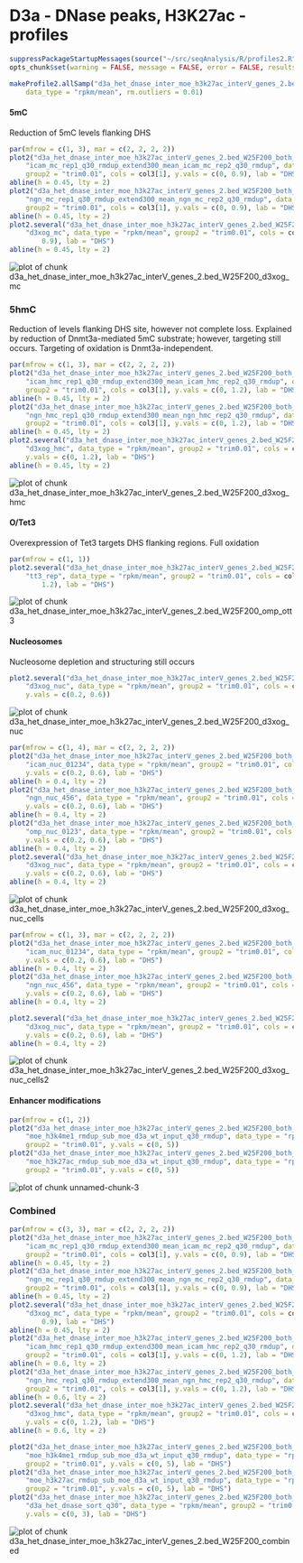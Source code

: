 D3a - DNase peaks, H3K27ac - profiles
========================================================


```r
suppressPackageStartupMessages(source("~/src/seqAnalysis/R/profiles2.R"))
opts_chunk$set(warning = FALSE, message = FALSE, error = FALSE, results = "hide")
```



```r
makeProfile2.allSamp("d3a_het_dnase_inter_moe_h3k27ac_interV_genes_2.bed_W25F200_both_chr", 
    data_type = "rpkm/mean", rm.outliers = 0.01)
```



#### 5mC
Reduction of 5mC levels flanking DHS

```r
par(mfrow = c(1, 3), mar = c(2, 2, 2, 2))
plot2("d3a_het_dnase_inter_moe_h3k27ac_interV_genes_2.bed_W25F200_both_chr", 
    "icam_mc_rep1_q30_rmdup_extend300_mean_icam_mc_rep2_q30_rmdup", data_type = "rpkm/mean", 
    group2 = "trim0.01", cols = col3[1], y.vals = c(0, 0.9), lab = "DHS")
abline(h = 0.45, lty = 2)
plot2("d3a_het_dnase_inter_moe_h3k27ac_interV_genes_2.bed_W25F200_both_chr", 
    "ngn_mc_rep1_q30_rmdup_extend300_mean_ngn_mc_rep2_q30_rmdup", data_type = "rpkm/mean", 
    group2 = "trim0.01", cols = col3[1], y.vals = c(0, 0.9), lab = "DHS")
abline(h = 0.45, lty = 2)
plot2.several("d3a_het_dnase_inter_moe_h3k27ac_interV_genes_2.bed_W25F200_both_chr", 
    "d3xog_mc", data_type = "rpkm/mean", group2 = "trim0.01", cols = col3, y.vals = c(0, 
        0.9), lab = "DHS")
abline(h = 0.45, lty = 2)
```

![plot of chunk d3a_het_dnase_inter_moe_h3k27ac_interV_genes_2.bed_W25F200_d3xog_mc](figure/d3a_het_dnase_inter_moe_h3k27ac_interV_genes_2.bed_W25F200_d3xog_mc.png) 



### 5hmC
Reduction of levels flanking DHS site, however not complete loss. Explained by reduction of Dnmt3a-mediated 5mC substrate; however, targeting still occurs. 
Targeting of oxidation is Dnmt3a-independent.

```r
par(mfrow = c(1, 3), mar = c(2, 2, 2, 2))
plot2("d3a_het_dnase_inter_moe_h3k27ac_interV_genes_2.bed_W25F200_both_chr", 
    "icam_hmc_rep1_q30_rmdup_extend300_mean_icam_hmc_rep2_q30_rmdup", data_type = "rpkm/mean", 
    group2 = "trim0.01", cols = col3[1], y.vals = c(0, 1.2), lab = "DHS")
abline(h = 0.45, lty = 2)
plot2("d3a_het_dnase_inter_moe_h3k27ac_interV_genes_2.bed_W25F200_both_chr", 
    "ngn_hmc_rep1_q30_rmdup_extend300_mean_ngn_hmc_rep2_q30_rmdup", data_type = "rpkm/mean", 
    group2 = "trim0.01", cols = col3[1], y.vals = c(0, 1.2), lab = "DHS")
abline(h = 0.45, lty = 2)
plot2.several("d3a_het_dnase_inter_moe_h3k27ac_interV_genes_2.bed_W25F200_both_chr", 
    "d3xog_hmc", data_type = "rpkm/mean", group2 = "trim0.01", cols = col3, 
    y.vals = c(0, 1.2), lab = "DHS")
abline(h = 0.45, lty = 2)
```

![plot of chunk d3a_het_dnase_inter_moe_h3k27ac_interV_genes_2.bed_W25F200_d3xog_hmc](figure/d3a_het_dnase_inter_moe_h3k27ac_interV_genes_2.bed_W25F200_d3xog_hmc.png) 


#### O/Tet3
Overexpression of Tet3 targets DHS flanking regions. Full oxidation

```r
par(mfrow = c(1, 1))
plot2.several("d3a_het_dnase_inter_moe_h3k27ac_interV_genes_2.bed_W25F200_both_chr", 
    "tt3_rep", data_type = "rpkm/mean", group2 = "trim0.01", cols = col2, y.vals = c(0, 
        1.2), lab = "DHS")
```

![plot of chunk d3a_het_dnase_inter_moe_h3k27ac_interV_genes_2.bed_W25F200_omp_ott3](figure/d3a_het_dnase_inter_moe_h3k27ac_interV_genes_2.bed_W25F200_omp_ott3.png) 


#### Nucleosomes
Nucleosome depletion and structuring still occurs

```r
plot2.several("d3a_het_dnase_inter_moe_h3k27ac_interV_genes_2.bed_W25F200_both_chr", 
    "d3xog_nuc", data_type = "rpkm/mean", group2 = "trim0.01", cols = col2, 
    y.vals = c(0.2, 0.6))
```

![plot of chunk d3a_het_dnase_inter_moe_h3k27ac_interV_genes_2.bed_W25F200_d3xog_nuc](figure/d3a_het_dnase_inter_moe_h3k27ac_interV_genes_2.bed_W25F200_d3xog_nuc.png) 



```r
par(mfrow = c(1, 4), mar = c(2, 2, 2, 2))
plot2("d3a_het_dnase_inter_moe_h3k27ac_interV_genes_2.bed_W25F200_both_chr", 
    "icam_nuc_01234", data_type = "rpkm/mean", group2 = "trim0.01", cols = col2[1], 
    y.vals = c(0.2, 0.6), lab = "DHS")
abline(h = 0.4, lty = 2)
plot2("d3a_het_dnase_inter_moe_h3k27ac_interV_genes_2.bed_W25F200_both_chr", 
    "ngn_nuc_456", data_type = "rpkm/mean", group2 = "trim0.01", cols = col2[1], 
    y.vals = c(0.2, 0.6), lab = "DHS")
abline(h = 0.4, lty = 2)
plot2("d3a_het_dnase_inter_moe_h3k27ac_interV_genes_2.bed_W25F200_both_chr", 
    "omp_nuc_0123", data_type = "rpkm/mean", group2 = "trim0.01", cols = col2[1], 
    y.vals = c(0.2, 0.6), lab = "DHS")
abline(h = 0.4, lty = 2)
plot2.several("d3a_het_dnase_inter_moe_h3k27ac_interV_genes_2.bed_W25F200_both_chr", 
    "d3xog_nuc", data_type = "rpkm/mean", group2 = "trim0.01", cols = col2, 
    y.vals = c(0.2, 0.6), lab = "DHS")
abline(h = 0.4, lty = 2)
```

![plot of chunk d3a_het_dnase_inter_moe_h3k27ac_interV_genes_2.bed_W25F200_d3xog_nuc_cells](figure/d3a_het_dnase_inter_moe_h3k27ac_interV_genes_2.bed_W25F200_d3xog_nuc_cells.png) 




```r
par(mfrow = c(1, 3), mar = c(2, 2, 2, 2))
plot2("d3a_het_dnase_inter_moe_h3k27ac_interV_genes_2.bed_W25F200_both_chr", 
    "icam_nuc_01234", data_type = "rpkm/mean", group2 = "trim0.01", cols = col2[1], 
    y.vals = c(0.2, 0.6), lab = "DHS")
abline(h = 0.4, lty = 2)
plot2("d3a_het_dnase_inter_moe_h3k27ac_interV_genes_2.bed_W25F200_both_chr", 
    "ngn_nuc_456", data_type = "rpkm/mean", group2 = "trim0.01", cols = col2[1], 
    y.vals = c(0.2, 0.6), lab = "DHS")
abline(h = 0.4, lty = 2)

plot2.several("d3a_het_dnase_inter_moe_h3k27ac_interV_genes_2.bed_W25F200_both_chr", 
    "d3xog_nuc", data_type = "rpkm/mean", group2 = "trim0.01", cols = col2, 
    y.vals = c(0.2, 0.6), lab = "DHS")
abline(h = 0.4, lty = 2)
```

![plot of chunk d3a_het_dnase_inter_moe_h3k27ac_interV_genes_2.bed_W25F200_d3xog_nuc_cells2](figure/d3a_het_dnase_inter_moe_h3k27ac_interV_genes_2.bed_W25F200_d3xog_nuc_cells2.png) 



#### Enhancer modifications

```r
par(mfrow = c(1, 2))
plot2("d3a_het_dnase_inter_moe_h3k27ac_interV_genes_2.bed_W25F200_both_chr", 
    "moe_h3k4me1_rmdup_sub_moe_d3a_wt_input_q30_rmdup", data_type = "rpkm/mean", 
    group2 = "trim0.01", y.vals = c(0, 5))
plot2("d3a_het_dnase_inter_moe_h3k27ac_interV_genes_2.bed_W25F200_both_chr", 
    "moe_h3k27ac_rmdup_sub_moe_d3a_wt_input_q30_rmdup", data_type = "rpkm/mean", 
    group2 = "trim0.01", y.vals = c(0, 5))
```

![plot of chunk unnamed-chunk-3](figure/unnamed-chunk-3.png) 


### Combined

```r
par(mfrow = c(3, 3), mar = c(2, 2, 2, 2))
plot2("d3a_het_dnase_inter_moe_h3k27ac_interV_genes_2.bed_W25F200_both_chr", 
    "icam_mc_rep1_q30_rmdup_extend300_mean_icam_mc_rep2_q30_rmdup", data_type = "rpkm/mean", 
    group2 = "trim0.01", cols = col3[1], y.vals = c(0, 0.9), lab = "DHS")
abline(h = 0.45, lty = 2)
plot2("d3a_het_dnase_inter_moe_h3k27ac_interV_genes_2.bed_W25F200_both_chr", 
    "ngn_mc_rep1_q30_rmdup_extend300_mean_ngn_mc_rep2_q30_rmdup", data_type = "rpkm/mean", 
    group2 = "trim0.01", cols = col3[1], y.vals = c(0, 0.9), lab = "DHS")
abline(h = 0.45, lty = 2)
plot2.several("d3a_het_dnase_inter_moe_h3k27ac_interV_genes_2.bed_W25F200_both_chr", 
    "d3xog_mc", data_type = "rpkm/mean", group2 = "trim0.01", cols = col3, y.vals = c(0, 
        0.9), lab = "DHS")
abline(h = 0.45, lty = 2)
plot2("d3a_het_dnase_inter_moe_h3k27ac_interV_genes_2.bed_W25F200_both_chr", 
    "icam_hmc_rep1_q30_rmdup_extend300_mean_icam_hmc_rep2_q30_rmdup", data_type = "rpkm/mean", 
    group2 = "trim0.01", cols = col3[1], y.vals = c(0, 1.2), lab = "DHS")
abline(h = 0.6, lty = 2)
plot2("d3a_het_dnase_inter_moe_h3k27ac_interV_genes_2.bed_W25F200_both_chr", 
    "ngn_hmc_rep1_q30_rmdup_extend300_mean_ngn_hmc_rep2_q30_rmdup", data_type = "rpkm/mean", 
    group2 = "trim0.01", cols = col3[1], y.vals = c(0, 1.2), lab = "DHS")
abline(h = 0.6, lty = 2)
plot2.several("d3a_het_dnase_inter_moe_h3k27ac_interV_genes_2.bed_W25F200_both_chr", 
    "d3xog_hmc", data_type = "rpkm/mean", group2 = "trim0.01", cols = col3, 
    y.vals = c(0, 1.2), lab = "DHS")
abline(h = 0.6, lty = 2)

plot2("d3a_het_dnase_inter_moe_h3k27ac_interV_genes_2.bed_W25F200_both_chr", 
    "moe_h3k4me1_rmdup_sub_moe_d3a_wt_input_q30_rmdup", data_type = "rpkm/mean", 
    group2 = "trim0.01", y.vals = c(0, 5), lab = "DHS")
plot2("d3a_het_dnase_inter_moe_h3k27ac_interV_genes_2.bed_W25F200_both_chr", 
    "moe_h3k27ac_rmdup_sub_moe_d3a_wt_input_q30_rmdup", data_type = "rpkm/mean", 
    group2 = "trim0.01", y.vals = c(0, 5), lab = "DHS")
plot2("d3a_het_dnase_inter_moe_h3k27ac_interV_genes_2.bed_W25F200_both_chr", 
    "d3a_het_dnase_sort_q30", data_type = "rpkm/mean", group2 = "trim0.01", 
    y.vals = c(0, 3), lab = "DHS")
```

![plot of chunk d3a_het_dnase_inter_moe_h3k27ac_interV_genes_2.bed_W25F200_combined](figure/d3a_het_dnase_inter_moe_h3k27ac_interV_genes_2.bed_W25F200_combined.png) 

